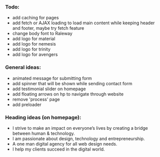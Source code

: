 ### Todo:
- add caching for pages
- add fetch or AJAX loading to load main content while keeping header and footer, maybe try fetch feature
- change body font to Raleway
- add logo for material
- add logo for nemesis
- add logo for trinity
- add logo for avengers

### General ideas:
- animated message for submitting form
- add spinner that will be shown while sending contact form
- add testimonial slider on homepage
- add floating arrows on hp to navigate through website
- remove 'process' page
- add preloader

### Heading ideas (on homepage):
- I strive to make an impact on everyone’s lives by creating a bridge between human & technology.
- I am passionate about design, technology and entrepreneurship.
- A one man digital agency for all web design needs.
- I help my clients succeed in the digital world.
